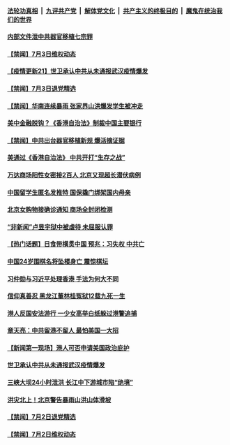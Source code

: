 

####  [法轮功真相](../../../../basic/blob/master/README.md?t=07041002) &nbsp;|&nbsp; [九评共产党](../../../../9ping.md/blob/master/README.md?t=07041002) &nbsp;|&nbsp; [解体党文化](../../../../jtdwh.md/blob/master/README.md?t=07041002)  &nbsp;|&nbsp; [共产主义的终极目的](../../../../gczydzjmd.md/blob/master/README.md?t=07041002) &nbsp;|&nbsp; [魔鬼在统治我们的世界](../../../../mgztzwmdsj.md/blob/master/README.md?t=07041002) 

#### [内部文件泄中共器官移植七宗罪](../pages/prog204/a102885616.md?t=07041002) 



#### [【禁闻】7月3日维权动态](../pages/prog204/a102885580.md?t=07041002) 

#### [【疫情更新21】世卫承认中共从未通报武汉疫情爆发](../pages/prog204/a102881681.md?t=07041002) 


#### [【禁闻】7月3日退党精选](../pages/prog204/a102885534.md?t=07041002) 

#### [【禁闻】华南连续暴雨 张家界山洪爆发学生被冲走](../pages/prog204/a102885492.md?t=07041002) 

#### [美中金融脱钩？《香港自治法》制裁中国主要银行](../pages/prog204/a102885424.md?t=07041002) 

#### [【禁闻】中共出台器官移植新规 爆活摘证据](../pages/prog204/a102885449.md?t=07041002) 

#### [美通过《香港自治法》 中共开打“生存之战”](../pages/prog204/a102885388.md?t=07041002) 

#### [万达商场阳性女密接2百人 北京又现超长潜伏病例](../pages/prog204/a102885376.md?t=07041002) 

#### [中国留学生匿名发推特 国保撬门绑架国内母亲](../pages/prog204/a102885262.md?t=07041002) 

#### [北京女购物接确诊通知 商场全封闭检测](../pages/prog204/a102885187.md?t=07041002) 



#### [“非新闻”卢昱宇狱中被虐待 未屈服认罪](../pages/prog204/a102885138.md?t=07041002) 

#### [【热门话题】日食带横贯中国 预兆：习失权 中共亡](../pages/prog204/a102885121.md?t=07041002) 

#### [中国24岁围棋名将坠楼身亡 震惊棋坛](../pages/prog204/a102885065.md?t=07041002) 

#### [习仲勋与习近平处理香港 手法为何大不同](../pages/prog204/a102885066.md?t=07041002) 

#### [信仰真善忍 黑龙江董林桂冤狱12载九死一生](../pages/prog204/a102885038.md?t=07041002) 

#### [港人反国安法游行 一少女高举白纸躲过港警追捕](../pages/prog204/a102885005.md?t=07041002) 

#### [章天亮：中共留港不留人 最怕美国一大招](../pages/prog204/a102884985.md?t=07041002) 

#### [【新闻第一现场】港人可否申请美国政治庇护](../pages/prog204/a102884980.md?t=07041002) 

#### [世卫承认中共从未通报武汉疫情爆发](../pages/prog204/a102884898.md?t=07041002) 

#### [三峡大坝24小时泄洪 长江中下游城市陷“绝境”](../pages/prog204/a102884882.md?t=07041002) 

#### [洪灾北上！北京警告暴雨山洪山体滑坡](../pages/prog204/a102884853.md?t=07041002) 


#### [【禁闻】7月2日退党精选](../pages/prog204/a102884776.md?t=07041002) 

#### [【禁闻】7月2日维权动态](../pages/prog204/a102884773.md?t=07041002) 

